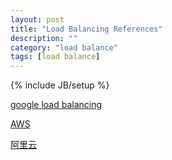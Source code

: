 ```yaml
---
layout: post
title: "Load Balancing References"
description: ""
category: "load balance"
tags: [load balance]
---
```

{% include JB/setup %}

[google load balancing](https://developers.google.com/compute/docs/load-balancing/)

[AWS]()

[阿里云]()
